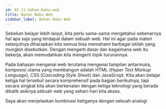 ```yaml
---
id: 02-11-bahan-baku-web
title: Bahan Baku Web
sidebar_label: Bahan Baku Web
---
```


Sebelum belajar lebih lanjut, kita perlu sama-sama mengetahui sebenarnya hal apa saja yang terdapat dalam sebuah web. Hal ini agar pada materi selanjutnya diharapkan kita semua bisa memahami berbagai istilah yang mungkin disebutkan. Dengan mengerti dasar dan bagaimana web itu bekerja, akan memudahkan kita mengerti topik turunannya.

Pada bahasan mengenai web terutama mengenai tampilan antarmuka, komposisi utama yang membangun adalah HTML (*Hyper Text Markup Language*), CSS (*Cascading Style Sheet*) dan JavaScript. Kita akan belajar ketiga hal tersebut secara komprehensif pada bagian berikutnya, tapi secara singkat kita akan berkenalan dengan ketiga teknologi yang berada dibalik asiknya sebuah web yang sehari-hari kita akses.

Saya akan menjelaskan kombinasi ketiganya dengan sebuah analogi
